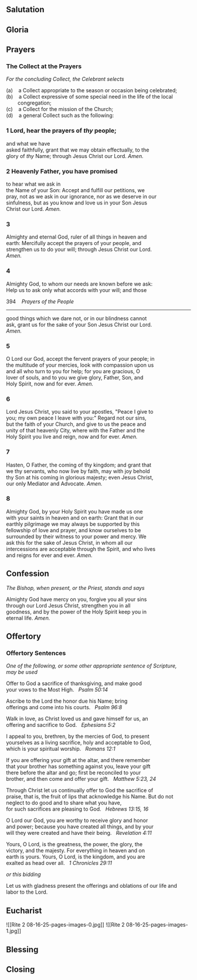 ## Salutation
## Gloria
## Prayers
### The Collect at the Prayers

*For the concluding Collect, the Celebrant selects*  
  
(a)    a Collect appropriate to the season or occasion being celebrated;  
(b)    a Collect expressive of some special need in the life of the local  
        congregation;  
(c)    a Collect for the mission of the Church;  
(d)    a general Collect such as the following:

### 1 Lord, hear the prayers of _thy_ people; 
and what we have  
asked faithfully, grant that we may obtain effectually, to the  
glory of _thy_ Name; through Jesus Christ our Lord. _Amen._

### 2 Heavenly Father, you have promised 
to hear what we ask in  
the Name of your Son: Accept and fulfill our petitions, we  
pray, not as we ask in our ignorance, nor as we deserve in our  
sinfulness, but as you know and love us in your Son Jesus  
Christ our Lord. _Amen._

### 3

Almighty and eternal God, ruler of all things in heaven and  
earth: Mercifully accept the prayers of your people, and  
strengthen us to do your will; through Jesus Christ our Lord.  
_Amen._

### 4

Almighty God, to whom our needs are known before we ask:  
Help us to ask only what accords with your will; and those

  
  

394    _Prayers of the People_

---

  
  

good things which we dare not, or in our blindness cannot  
ask, grant us for the sake of your Son Jesus Christ our Lord.  
_Amen._

### 5

O Lord our God, accept the fervent prayers of your people; in  
the multitude of your mercies, look with compassion upon us  
and all who turn to you for help; for you are gracious, O  
lover of souls, and to you we give glory, Father, Son, and  
Holy Spirit, now and for ever. _Amen._

### 6

Lord Jesus Christ, you said to your apostles, "Peace I give to  
you; my own peace I leave with you:" Regard not our sins,  
but the faith of your Church, and give to us the peace and  
unity of that heavenly City, where with the Father and the  
Holy Spirit you live and reign, now and for ever. _Amen._

### 7

Hasten, O Father, the coming of thy kingdom; and grant that  
we thy servants, who now live by faith, may with joy behold  
thy Son at his coming in glorious majesty; even Jesus Christ,  
our only Mediator and Advocate. _Amen._

### 8

Almighty God, by your Holy Spirit you have made us one  
with your saints in heaven and on earth: Grant that in our  
earthly pilgrimage we may always be supported by this  
fellowship of love and prayer, and know ourselves to be  
surrounded by their witness to your power and mercy. We  
ask this for the sake of Jesus Christ, in whom all our  
intercessions are acceptable through the Spirit, and who lives  
and reigns for ever and ever. _Amen._
## Confession
*The Bishop, when present, or the Priest, stands and says*

Almighty God have mercy on you, forgive you all your sins  
through our Lord Jesus Christ, strengthen you in all  
goodness, and by the power of the Holy Spirit keep you in  
eternal life. _Amen._
## Offertory
### Offertory Sentences

*One of the following, or some other appropriate sentence of Scripture,*  
*may be used*

Offer to God a sacrifice of thanksgiving, and make good  
your vows to the Most High.   _Psalm 50:14_

Ascribe to the Lord the honor due his Name; bring  
offerings and come into his courts.   _Psalm 96:8_

Walk in love, as Christ loved us and gave himself for us, an  
offering and sacrifice to God.   _Ephesians 5:2_

I appeal to you, brethren, by the mercies of God, to present  
yourselves as a living sacrifice, holy and acceptable to God,  
which is your spiritual worship.   _Romans 12:1_

If you are offering your gift at the altar, and there remember  
that your brother has something against you, leave your gift  
there before the altar and go; first be reconciled to your  
brother, and then come and offer your gift.   _Matthew 5:23, 24_

Through Christ let us continually offer to God the sacrifice of  
praise, that is, the fruit of lips that acknowledge his Name. But do not neglect to do good and to share what you have,  
for such sacrifices are pleasing to God.   _Hebrews 13:15, 16_

O Lord our God, you are worthy to receive glory and honor  
and power; because you have created all things, and by your  
will they were created and have their being.   _Revelation 4:11_

Yours, O Lord, is the greatness, the power, the glory, the  
victory, and the majesty. For everything in heaven and on  
earth is yours. Yours, O Lord, is the kingdom, and you are  
exalted as head over all.   _1 Chronicles 29:11_

*or this bidding*

Let us with gladness present the offerings and oblations of our life and  
labor to the Lord.
## Eucharist
![[Rite 2  08-16-25-pages-images-0.jpg]]
![[Rite 2  08-16-25-pages-images-1.jpg]]
## Blessing
## Closing